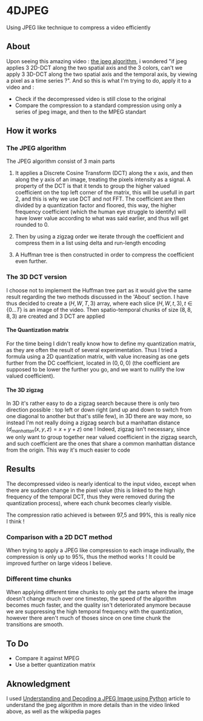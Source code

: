 # 4DJPEG
Using JPEG like technique to compress a video efficiently
## About
Upon seeing this amazing video : [the jpeg algorithm](https://youtu.be/0me3guauqOU?si=WSZwbFdwA-Anfzx7), i wondered "if jpeg applies 3 2D-DCT along the two spatial axis and the 3 colors, can't we apply 3 3D-DCT along the two spatial axis and the temporal axis, by viewing a pixel as a time series ?". And so this is what I'm trying to do, apply it to a video and :

- Check if the decompressed video is still close to the original
- Compare the compression to a standard compression using only a series of jpeg image, and then to the MPEG standart

## How it works
### The JPEG algorithm

The JPEG algorithm consist of 3 main parts

1) It applies a Discrete Cosine Transform (DCT) along the x axis, and then along the y axis of an image, treating the pixels intensity as a signal. A property of the DCT is that it tends to group the higher valued coefficient on the top left corner of the matrix, this will be usefull in part 2, and this is why we use DCT and not FFT. The coefficient are then divided by a quantization factor and floored, this way, the higher frequency coefficient (which the human eye struggle to identify) will have lower value according to what was said earlier, and thus will get rounded to 0.

2) Then by using a zigzag order we iterate through the coefficient and compress them in a list using delta and run-length encoding

3) A Huffman tree is then constructed in order to compress the coefficient even further.

### The 3D DCT version
I choose not to implement the Huffman tree part as it would give the same result regarding the two methods discussed in the 'About' section. I have thus decided to create a $(H,W,T,3)$ array, where each slice $(H,W,t,3), t\in \{0...T\}$ is an image of the video. Then spatio-temporal chunks of size $(8,8,8,3)$ are created and 3 DCT are applied 

#### The Quantization matrix
For the time being I didn't really know how to define my quantization matrix, as they are often the result of several experimentation. Thus I tried a formula using a 2D quantization matrix, with value increasing as one gets further from the DC coefficient, located in $(0,0,0)$ (the coefficient are supposed to be lower the further you go, and we want to nullify the low valued coefficient).

#### The 3D zigzag
In 3D it's rather easy to do a zigzag search because there is only two direction possible : top left or down right (and up and down to switch from one diagonal to another but that's stille few), in 3D there are way more, so instead I'm not really doing a zigzag search but a manhattan distance ($d_{manhattan}(x,y,z) = x+y+z$) one ! Indeed, zigzag isn't necessary, since we only want to group together near valued coefficient in the zigzag search, and such coefficient are the ones that share a common manhattan distance from the origin. This way it's much easier to code

## Results

The decompressed video is nearly identical to the input video, except when there are sudden change in the pixel value (this is linked to the high frequency of the temporal DCT, thus they were removed during the quantization process), where each chunk becomes clearly visible.

The compression ratio achieved is between 97,5 and 99%, this is really nice I think !

### Comparison with a 2D DCT method

When trying to apply a JPEG like compression to each image indivually, the compression is only up to 95%, thus the method works ! It could be improved further on large videos I believe.

### Different time chunks

When applying different time chunks to only get the parts where the image doesn't change much over one timestep, the speed of the algorithm becomes much faster, and the quality isn't deteriorated anymore because we are suppressing the high temporal frequency with the quantization, however there aren't much of thoses since on one time chunk the transitions are smooth.

## To Do
- Compare it against MPEG
- Use a better quantization matrix


## Aknowledgment

I used [Understanding and Decoding a JPEG Image using Python](https://yasoob.me/posts/understanding-and-writing-jpeg-decoder-in-python/) article to understand the jpeg algorithm in more details than in the video linked above, as well as the wikipedia pages